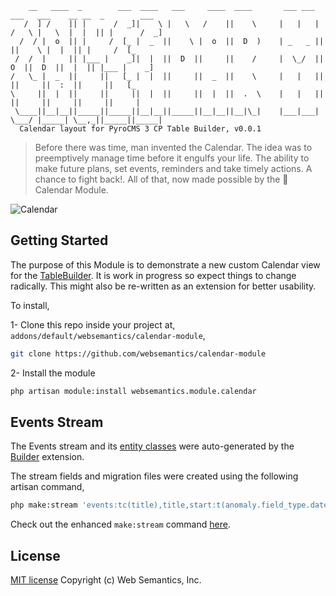 ```
    __   ____  _        ___  ____   ___     ____  ____       ___ ___   ___   ___    __ __  _        ___ 
   /  ] /    || |      /  _]|    \ |   \   /    ||    \     |   |   | /   \ |   \  |  |  || |      /  _]
  /  / |  o  || |     /  [_ |  _  ||    \ |  o  ||  D  )    | _   _ ||     ||    \ |  |  || |     /  [_ 
 /  /  |     || |___ |    _]|  |  ||  D  ||     ||    /     |  \_/  ||  O  ||  D  ||  |  || |___ |    _]
/   \_ |  _  ||     ||   [_ |  |  ||     ||  _  ||    \     |   |   ||     ||     ||  :  ||     ||   [_ 
\     ||  |  ||     ||     ||  |  ||     ||  |  ||  .  \    |   |   ||     ||     ||     ||     ||     |
 \____||__|__||_____||_____||__|__||_____||__|__||__|\_|    |___|___| \___/ |_____| \__,_||_____||_____|
  Calendar layout for PyroCMS 3 CP Table Builder, v0.0.1                                                                    

```
> Before there was time, man invented the Calendar. The idea was to preemptively manage time before it engulfs your life. The ability to make future plans, set events, reminders and take timely actions. A chance to fight back!. All of that, now made possible by the :calendar: Calendar Module.

![Calendar](https://github.com/websemantics/calendar-module/raw/master/docs/calendar.gif "Calendar")

## Getting Started

The purpose of this Module is to demonstrate a new custom Calendar view for the [TableBuilder](http://pyrocms.com/documentation/streams-platform/v1.1#ui/tables). It is work in progress so expect things to change radically. This might also be re-written as an extension for better usability.

To install,

1- Clone this repo inside your project at, `addons/default/websemantics/calendar-module`,

```bash
git clone https://github.com/websemantics/calendar-module
```

2- Install the module

```bash
php artisan module:install websemantics.module.calendar
```

## Events Stream

The Events stream and its [entity classes](https://github.com/websemantics/builder-extension#stream-entities) were auto-generated by the [Builder](https://github.com/websemantics/builder-extension) extension.

The stream fields and migration files were created using the following artisan command,

```bash
php make:stream 'events:tc(title),title,start:t(anomaly.field_type.datetime),end:t(anomaly.field_type.datetime)' websemantics.module.todo
```

Check out the enhanced `make:stream` command [here](https://github.com/websemantics/builder-extension#make-stream).

## License

[MIT license](http://opensource.org/licenses/mit-license.php)
Copyright (c) Web Semantics, Inc.
